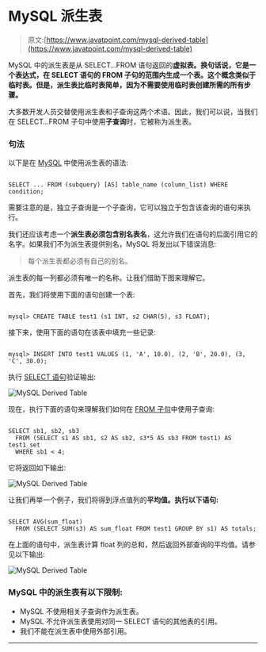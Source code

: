 # MySQL 派生表

> 原文:[https://www.javatpoint.com/mysql-derived-table](https://www.javatpoint.com/mysql-derived-table)

MySQL 中的派生表是从 SELECT…FROM 语句返回的**虚拟表。换句话说，它是一个表达式，在 SELECT 语句的 FROM 子句的范围内生成一个表。这个概念类似于临时表。但是，派生表比临时表简单，因为不需要使用临时表创建所需的所有步骤。**

大多数开发人员交替使用派生表和子查询这两个术语。因此，我们可以说，当我们在 SELECT…FROM 子句中使用**子查询**时，它被称为派生表。

### 句法

以下是在 [MySQL](https://www.javatpoint.com/mysql-tutorial) 中使用派生表的语法:

```

SELECT ... FROM (subquery) [AS] table_name (column_list) WHERE condition;

```

需要注意的是，独立子查询是一个子查询，它可以独立于包含该查询的语句来执行。

我们还应该考虑一个**派生表必须包含别名表名**，这允许我们在语句的后面引用它的名字。如果我们不为派生表提供别名，MySQL 将发出以下错误消息:

> 每个派生表都必须有自己的别名。

派生表的每一列都必须有唯一的名称。让我们借助下图来理解它。

首先，我们将使用下面的语句创建一个表:

```

mysql> CREATE TABLE test1 (s1 INT, s2 CHAR(5), s3 FLOAT);

```

接下来，使用下面的语句在该表中填充一些记录:

```

mysql> INSERT INTO test1 VALUES (1, 'A', 10.0), (2, 'B', 20.0), (3, 'C', 30.0); 

```

执行 [SELECT 语句](https://www.javatpoint.com/mysql-select)验证输出:

![MySQL Derived Table](../Images/650ada13d87880e0076f487233ad030f.png)

现在，执行下面的语句来理解我们如何在 [FROM 子句](https://www.javatpoint.com/mysql-from)中使用子查询:

```

SELECT sb1, sb2, sb3
  FROM (SELECT s1 AS sb1, s2 AS sb2, s3*5 AS sb3 FROM test1) AS test1_set
  WHERE sb1 < 4;

```

它将返回如下输出:

![MySQL Derived Table](../Images/03ac8cdb89e430be3e4a074c089929f2.png)

让我们再举一个例子，我们将得到浮点值列的**平均值。执行以下语句:**

```

SELECT AVG(sum_float)
  FROM (SELECT SUM(s3) AS sum_float FROM test1 GROUP BY s1) AS totals;

```

在上面的语句中，派生表计算 float 列的总和，然后返回外部查询的平均值。请参见以下输出:

![MySQL Derived Table](../Images/ec37fa67afb821b80093d30ba48abe8e.png)

### MySQL 中的派生表有以下限制:

*   MySQL 不使用相关子查询作为派生表。
*   MySQL 不允许派生表使用对同一 SELECT 语句的其他表的引用。
*   我们不能在派生表中使用外部引用。

* * *
